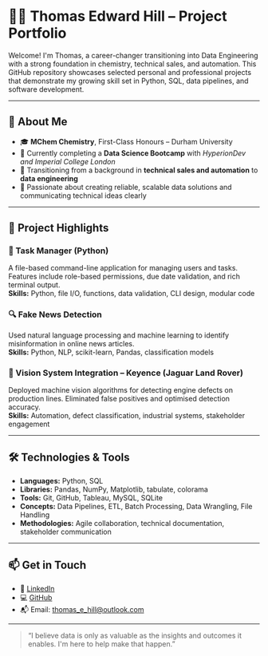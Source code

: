 # 👨‍💻 Thomas Edward Hill – Project Portfolio

Welcome! I'm Thomas, a career-changer transitioning into Data Engineering with a strong foundation in chemistry, technical sales, and automation. This GitHub repository showcases selected personal and professional projects that demonstrate my growing skill set in Python, SQL, data pipelines, and software development.

---

## 🧠 About Me

- 🎓 **MChem Chemistry**, First-Class Honours – Durham University  
- 🎯 Currently completing a **Data Science Bootcamp** with *HyperionDev and Imperial College London*
- 🔁 Transitioning from a background in **technical sales and automation** to **data engineering**
- 💬 Passionate about creating reliable, scalable data solutions and communicating technical ideas clearly

---

## 📂 Project Highlights

### 🔧 Task Manager (Python)
A file-based command-line application for managing users and tasks. Features include role-based permissions, due date validation, and rich terminal output.  
**Skills:** Python, file I/O, functions, data validation, CLI design, modular code

### 🔍 Fake News Detection
Used natural language processing and machine learning to identify misinformation in online news articles.  
**Skills:** Python, NLP, scikit-learn, Pandas, classification models

### 🧠 Vision System Integration – Keyence (Jaguar Land Rover)
Deployed machine vision algorithms for detecting engine defects on production lines. Eliminated false positives and optimised detection accuracy.  
**Skills:** Automation, defect classification, industrial systems, stakeholder engagement

---

## 🛠 Technologies & Tools

- **Languages:** Python, SQL
- **Libraries:** Pandas, NumPy, Matplotlib, tabulate, colorama
- **Tools:** Git, GitHub, Tableau, MySQL, SQLite
- **Concepts:** Data Pipelines, ETL, Batch Processing, Data Wrangling, File Handling
- **Methodologies:** Agile collaboration, technical documentation, stakeholder communication

---

## 📫 Get in Touch

- 💼 [LinkedIn](https://www.linkedin.com/in/thomas-edward-hill/)
- 💻 [GitHub](https://github.com/TEHill1910)
- 📬 Email: thomas_e_hill@outlook.com

---

> “I believe data is only as valuable as the insights and outcomes it enables. I'm here to help make that happen.”

